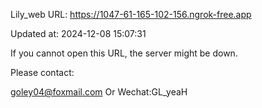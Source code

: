 Lily_web URL: https://1047-61-165-102-156.ngrok-free.app

Updated at: 2024-12-08 15:07:31

If you cannot open this URL, the server might be down.

Please contact: 

goley04@foxmail.com Or Wechat:GL_yeaH